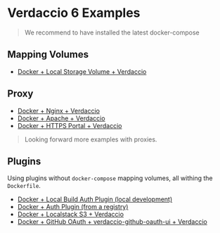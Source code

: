 # Verdaccio 6 Examples

> We recommend to have installed the latest docker-compose

## Mapping Volumes

- [Docker + Local Storage Volume + Verdaccio](docker-local-storage-volume/README.md)

## Proxy

- [Docker + Nginx + Verdaccio](proxy/reverse_proxy/nginx/README.md)
- [Docker + Apache + Verdaccio](proxy/apache-verdaccio/README.md)
- [Docker + HTTPS Portal + Verdaccio](proxy/https-portal-example/README.md)

> Looking forward more examples with proxies.

## Plugins

Using plugins without `docker-compose` mapping volumes, all withing the `Dockerfile`.

- [Docker + Local Build Auth Plugin (local development)](plugins/docker-build-install-plugin/README.md)
- [Docker + Auth Plugin (from a registry)](plugins/docker-local-plugin/README.md)
- [Docker + Localstack S3 + Verdaccio](amazon-s3-docker-example/README.md)
- [Docker + GitHub OAuth + verdaccio-github-oauth-ui + Verdaccio](verdaccio-github-oauth-ui/README.md)

